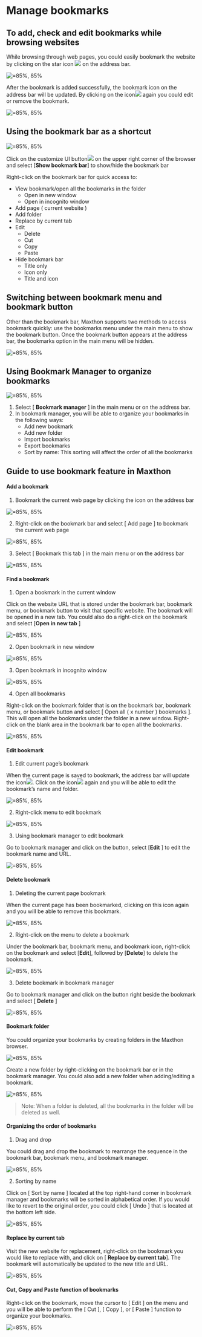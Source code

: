 # Manage bookmarks

## To add, check and edit bookmarks while browsing websites

While browsing through web pages, you could easily bookmark the website by clicking on the star icon ![](zh/images/07-1.png) on the address bar.

![](images/07-00.gif "=85%, 85%")

After the bookmark is added successfully, the bookmark icon on the address bar will be updated. By clicking on the icon![](zh/images/07-2.png) again you could edit or remove the bookmark.

![](images/07-01.gif "=85%, 85%")

## Using the bookmark bar as a shortcut

![](images/07-02.gif "=85%, 85%")

Click on the customize UI button![](zh/images/00-5.png) on the upper right corner of the browser and select [**Show bookmark bar**] to show/hide the bookmark bar

Right-click on the bookmark bar for quick access to:

- View bookmark/open all the bookmarks in the folder
  - Open in new window
  - Open in incognito window
- Add page ( current website )
- Add folder
- Replace by current tab
- Edit
  - Delete
  - Cut
  - Copy
  - Paste
- Hide bookmark bar
  - Title only
  - Icon only
  - Title and icon

## Switching between bookmark menu and bookmark button

Other than the bookmark bar, Maxthon supports two methods to access bookmark quickly: use the bookmarks menu under the main menu to show the bookmark button. Once the bookmark button appears at the address bar, the bookmarks option in the main menu will be hidden.

![](images/07-03.gif "=85%, 85%")

## Using Bookmark Manager to organize bookmarks

![](images/07-05.png "=85%, 85%")

1. Select [ **Bookmark manager** ] in the main menu or on the address bar.
2. In bookmark manager, you will be able to organize your bookmarks in the following ways:
   - Add new bookmark
   - Add new folder
   - Import bookmarks
   - Export bookmarks
   - Sort by name: This sorting will affect the order of all the bookmarks

## Guide to use bookmark feature in Maxthon

#### Add a bookmark

1. Bookmark the current web page by clicking the icon on the address bar

![](images/07-06.png "=85%, 85%")

2. Right-click on the bookmark bar and select [ Add page ] to bookmark the current web page

![](images/07-07.png "=85%, 85%")

3. Select [ Bookmark this tab ] in the main menu or on the address bar

![](images/07-08.png "=85%, 85%")

#### Find a bookmark

1. Open a bookmark in the current window

Click on the website URL that is stored under the bookmark bar, bookmark menu, or bookmark button to visit that specific website. The bookmark will be opened in a new tab. You could also do a right-click on the bookmark and select [**Open in new tab** ]

![](images/07-09.gif "=85%, 85%")

2. Open bookmark in new window

![](images/07-10.png "=85%, 85%")

3. Open bookmark in incognito window

![](images/07-11.png "=85%, 85%")

4. Open all bookmarks

Right-click on the bookmark folder that is on the bookmark bar, bookmark menu, or bookmark button and select [ Open all ( x number ) bookmarks ]. This will open all the bookmarks under the folder in a new window. Right-click on the blank area in the bookmark bar to open all the bookmarks.

![](images/07-12.png "=85%, 85%")

#### Edit bookmark

1. Edit current page’s bookmark

When the current page is saved to bookmark, the address bar will update the icon![](zh/images/07-2.png). Click on the icon![](zh/images/07-2.png) again and you will be able to edit the bookmark’s name and folder.

![](images/07-13.png "=85%, 85%")

2. Right-click menu to edit bookmark

![](images/07-14.png "=85%, 85%")

3. Using bookmark manager to edit bookmark

Go to bookmark manager and click on the button, select [**Edit** ] to edit the bookmark name and URL.

![](images/07-15.png "=85%, 85%")

#### Delete bookmark

1. Deleting the current page bookmark

When the current page has been bookmarked, clicking on this icon again and you will be able to remove this bookmark.

![](images/07-16.png "=85%, 85%")

2. Right-click on the menu to delete a bookmark

Under the bookmark bar, bookmark menu, and bookmark icon, right-click on the bookmark and select [**Edit**], followed by [**Delete**] to delete the bookmark.

![](images/07-17.png "=85%, 85%")

3. Delete bookmark in bookmark manager

Go to bookmark manager and click on the button right beside the bookmark and select [ **Delete** ]

![](images/07-18.png "=85%, 85%")

#### Bookmark folder

You could organize your bookmarks by creating folders in the Maxthon browser.

![](images/07-19.gif "=85%, 85%")

Create a new folder by right-clicking on the bookmark bar or in the bookmark manager. You could also add a new folder when adding/editing a bookmark.

![](images/07-20.png "=85%, 85%")

> Note: When a folder is deleted, all the bookmarks in the folder will be deleted as well.

#### Organizing the order of bookmarks

1. Drag and drop

You could drag and drop the bookmark to rearrange the sequence in the bookmark bar, bookmark menu, and bookmark manager.

![](images/07-21.gif "=85%, 85%")

2. Sorting by name

Click on [ Sort by name ] located at the top right-hand corner in bookmark manager and bookmarks will be sorted in alphabetical order. If you would like to revert to the original order, you could click [ Undo ] that is located at the bottom left side.

![](images/07-22.gif "=85%, 85%")

#### Replace by current tab

Visit the new website for replacement, right-click on the bookmark you would like to replace with, and click on [ **Replace by current tab**]. The bookmark will automatically be updated to the new title and URL.

![](images/07-23.gif "=85%, 85%")

#### Cut, Copy and Paste function of bookmarks

Right-click on the bookmark, move the cursor to [ Edit ] on the menu and you will be able to perform the [ Cut ], [ Copy ], or [ Paste ] function to organize your bookmarks.

![](images/07-24.png "=85%, 85%")
